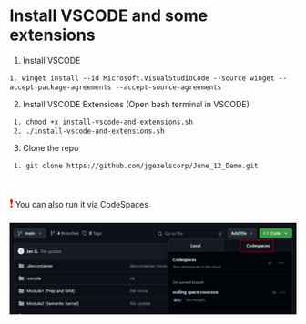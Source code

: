 # Install VSCODE and some extensions

1. Install VSCODE
```
1. winget install --id Microsoft.VisualStudioCode --source winget --accept-package-agreements --accept-source-agreements
```
2. Install VSCODE Extensions (Open bash terminal in VSCODE)

```
 1. chmod +x install-vscode-and-extensions.sh
 2. ./install-vscode-and-extensions.sh
```

3. Clone the repo
```
 1. git clone https://github.com/jgezelscorp/June_12_Demo.git 
```
<br>

<span style="color: red; font-size: 20px;">❗</span>
You can also run it via CodeSpaces

![](/images/codespaces.png)

